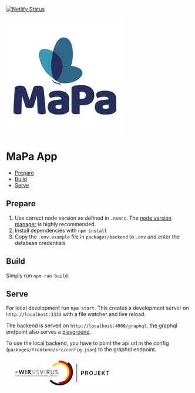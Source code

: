 [![Netlify Status](https://api.netlify.com/api/v1/badges/1f0700e1-55c5-4d25-8546-a66bbd9861c2/deploy-status)](https://app.netlify.com/sites/mapa-app/deploys)

![MaPa App](https://github.com/mapa-app/source/raw/develop/assets/logo-mapa.png)

# MaPa App

* [Prepare](#prepare)
* [Build](#build)
* [Serve](#serve)

## Prepare
1. Use correct node version as defined in `.nvmrc`. The [node version manager](https://github.com/nvm-sh/nvm) is highly recommended.
1. Install dependencies with `npm install`
1. Copy the `.env.example` file in `packages/backend` to `.env` and enter the database credentials

## Build
Simply run `npm run build`.

## Serve
For local development run `npm start`. This creates a development server on `http://localhost:3333`
with a file watcher and live reload.

The backend is served on `http://localhost:4000/graphql`, the graphql endpoint also serves a [playground](http://localhost:4000/graphql).

To use the local backend, you have to point the api url in the config (`packages/frontend/src/config.json`) to the graphql endpoint.

![#wirvsvirus](https://github.com/mapa-app/source/raw/develop/assets/logo-wirvsvirus.png)
